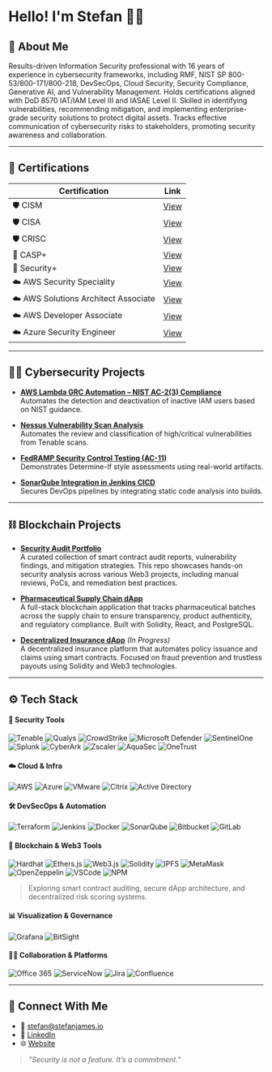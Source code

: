 # Hello! I'm Stefan 👋🏼

## 🔐 About Me

Results-driven Information Security professional with 16 years of experience in cybersecurity frameworks, including RMF, NIST SP 800-53/800-171/800-218, DevSecOps, Cloud Security, Security Compliance, Generative AI, and Vulnerability Management. Holds certifications aligned with DoD 8570 IAT/IAM Level III and IASAE Level II. Skilled in identifying vulnerabilities, recommending mitigation, and implementing enterprise-grade security solutions to protect digital assets. Tracks effective communication of cybersecurity risks to stakeholders, promoting security awareness and collaboration.

---

## 🧾 Certifications

| Certification | Link |
|--------------|------|
| 🛡️ CISM | [View](https://www.credly.com/badges/0322d0b0-ff54-4e87-9515-79ba04f8d932/public_url) |
| 🛡️ CISA | [View](https://www.credly.com/badges/106bebb4-57ce-4ba6-ad28-d18c8faaf5e0/public_url) |
| 🛡️ CRISC | [View](https://www.credly.com/badges/ad2ab250-d8c0-49cd-a51c-5354316ab1c2/public_url) |
| 🔐 CASP+ | [View](https://www.credly.com/badges/21bc5095-21ec-4616-8edf-0ab624cc6ef0/public_url) |
| 🔐 Security+ | [View](https://www.credly.com/badges/81797799-3e3c-480d-b0c6-8bcc0fef0b34/public_url) |
| ☁️ AWS Security Speciality | [View](https://www.credly.com/badges/891ca4a5-cefa-42e7-a014-5dfc4e6a629b/public_url) |
| ☁️ AWS Solutions Architect Associate | [View](https://www.youracclaim.com/earner/earned/badge/e8859516-4785-45ea-8e30-de2a789ed351) |
| ☁️ AWS Developer Associate | [View](https://www.youracclaim.com/earner/earned/badge/cd669bc3-4f92-44bd-9d57-0fed17e80d43) |
| ☁️ Azure Security Engineer | [View](https://learn.microsoft.com/api/credentials/share/en-us/StefanJames-1950/542BAC940A105A04?sharingId=C9A42C554B9954F6) |

---

## 👨‍💻 Cybersecurity Projects

- **[AWS Lambda GRC Automation – NIST AC-2(3) Compliance](https://github.com/stefanjames/aws-lambda-inactive-iam-users)**  
  Automates the detection and deactivation of inactive IAM users based on NIST guidance.

- **[Nessus Vulnerability Scan Analysis](https://github.com/stefanjames/vulnerability-scan-results-analysis)**  
  Automates the review and classification of high/critical vulnerabilities from Tenable scans.

- **[FedRAMP Security Control Testing (AC-11)](https://github.com/stefanjames/security-control-testing)**  
  Demonstrates Determine-If style assessments using real-world artifacts.

- **[SonarQube Integration in Jenkins CICD](https://github.com/stefanjames/sonarqube-integration)**  
  Secures DevOps pipelines by integrating static code analysis into builds.

---

## ⛓️ Blockchain Projects

- **[Security Audit Portfolio](https://github.com/stefanjames/security-audit-portfolio)**  
  A curated collection of smart contract audit reports, vulnerability findings, and mitigation strategies. This repo showcases hands-on security analysis across various Web3 projects, including manual reviews, PoCs, and remediation best practices.

- **[Pharmaceutical Supply Chain dApp](https://github.com/stefanjames/secure-pharma-tracker)**  
  A full-stack blockchain application that tracks pharmaceutical batches across the supply chain to ensure transparency, product authenticity, and regulatory compliance. Built with Solidity, React, and PostgreSQL.

- **[Decentralized Insurance dApp](https://github.com/stefanjames/decentralized-insurance-dapp)** *(In Progress)*  
  A decentralized insurance platform that automates policy issuance and claims using smart contracts. Focused on fraud prevention and trustless payouts using Solidity and Web3 technologies.

---

## ⚙️ Tech Stack

#### 🔐 Security Tools  

![Tenable](https://img.shields.io/badge/Tenable-0077C8?style=flat&logo=tenable&logoColor=white)
![Qualys](https://img.shields.io/badge/Qualys-E1181C?style=flat)
![CrowdStrike](https://img.shields.io/badge/CrowdStrike-E4002B?style=flat&logo=crowdstrike&logoColor=white)
![Microsoft Defender](https://img.shields.io/badge/Defender-0066B8?style=flat&logo=microsoft&logoColor=white)
![SentinelOne](https://img.shields.io/badge/SentinelOne-5D00A8?style=flat)
![Splunk](https://img.shields.io/badge/Splunk-000000?style=flat&logo=splunk)
![CyberArk](https://img.shields.io/badge/CyberArk-002D72?style=flat)
![Zscaler](https://img.shields.io/badge/Zscaler-0059A9?style=flat)
![AquaSec](https://img.shields.io/badge/Aqua%20Security-0A70F5?style=flat)
![OneTrust](https://img.shields.io/badge/OneTrust-1E8F4D?style=flat)

#### ☁️ Cloud & Infra

![AWS](https://img.shields.io/badge/AWS-232F3E?style=flat&logo=amazonaws)
![Azure](https://img.shields.io/badge/Azure-0078D4?style=flat&logo=microsoftazure)
![VMware](https://img.shields.io/badge/VMware-607078?style=flat&logo=vmware)
![Citrix](https://img.shields.io/badge/Citrix-000000?style=flat)
![Active Directory](https://img.shields.io/badge/Active%20Directory-0081CB?style=flat&logo=microsoft)

#### 🛠 DevSecOps & Automation

![Terraform](https://img.shields.io/badge/Terraform-623CE4?style=flat&logo=terraform)
![Jenkins](https://img.shields.io/badge/Jenkins-D24939?style=flat&logo=jenkins)
![Docker](https://img.shields.io/badge/Docker-2496ED?style=flat&logo=docker)
![SonarQube](https://img.shields.io/badge/SonarQube-4E9BCD?style=flat&logo=sonarqube)
![Bitbucket](https://img.shields.io/badge/Bitbucket-0052CC?style=flat&logo=bitbucket)
![GitLab](https://img.shields.io/badge/GitLab-FC6D26?style=flat&logo=gitlab)

#### 🔗 Blockchain & Web3 Tools

![Hardhat](https://img.shields.io/badge/Hardhat-111111?style=flat&logo=ethereum&logoColor=yellow)
![Ethers.js](https://img.shields.io/badge/Ethers.js-353535?style=flat)
![Web3.js](https://img.shields.io/badge/Web3.js-F16822?style=flat)
![Solidity](https://img.shields.io/badge/Solidity-363636?style=flat&logo=solidity)
![IPFS](https://img.shields.io/badge/IPFS-65C2CB?style=flat&logo=ipfs)
![MetaMask](https://img.shields.io/badge/MetaMask-F6851B?style=flat&logo=metamask)
![OpenZeppelin](https://img.shields.io/badge/OpenZeppelin-4E5EE4?style=flat)
![VSCode](https://img.shields.io/badge/VSCode-007ACC?style=flat&logo=visualstudiocode)
![NPM](https://img.shields.io/badge/NPM-CB3837?style=flat&logo=npm&logoColor=white)

> Exploring smart contract auditing, secure dApp architecture, and decentralized risk scoring systems.

#### 📊 Visualization & Governance

![Grafana](https://img.shields.io/badge/Grafana-F46800?style=flat&logo=grafana)
![BitSight](https://img.shields.io/badge/BitSight-1F1F1F?style=flat)

#### 🧑‍💼 Collaboration & Platforms

![Office 365](https://img.shields.io/badge/Microsoft_365-D83B01?style=flat&logo=microsoftoffice)
![ServiceNow](https://img.shields.io/badge/ServiceNow-000000?style=flat&logo=servicenow)
![Jira](https://img.shields.io/badge/Jira-0052CC?style=flat&logo=jira)
![Confluence](https://img.shields.io/badge/Confluence-172B4D?style=flat&logo=confluence)


---

## 🤳 Connect With Me

- 📧 [stefan@stefanjames.io](mailto:stefan@stefanjames.io)  
- 💼 [LinkedIn](https://www.linkedin.com/in/stefan-james/)  
- 🌐 [Website](https://www.stefanjames.io/)  

> *"Security is not a feature. It’s a commitment."*
